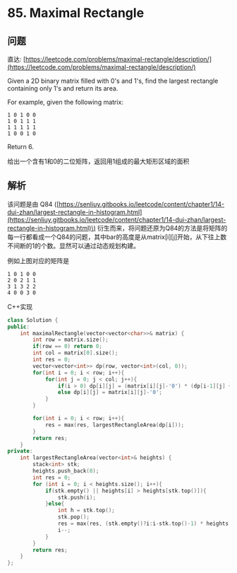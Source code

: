 # 85. Maximal Rectangle

## 问题

直达: [https://leetcode.com/problems/maximal-rectangle/description/](https://leetcode.com/problems/maximal-rectangle/description/)

Given a 2D binary matrix filled with 0's and 1's, find the largest rectangle containing only 1's and return its area.

For example, given the following matrix:

```
1 0 1 0 0
1 0 1 1 1
1 1 1 1 1
1 0 0 1 0
```

Return 6.

给出一个含有1和0的二位矩阵，返回用1组成的最大矩形区域的面积

## 解析

该问题是由 Q84 \([https://senliuy.gitbooks.io/leetcode/content/chapter1/14-dui-zhan/largest-rectangle-in-histogram.html](https://senliuy.gitbooks.io/leetcode/content/chapter1/14-dui-zhan/largest-rectangle-in-histogram.html)\) 衍生而来，将问题还原为Q84的方法是将矩阵的每一行都看成一个Q84的问题，其中bar的高度是从matrix\[i\]\[j\]开始，从下往上数不间断的1的个数。显然可以通过动态规划构建。

例如上图对应的矩阵是

```
1 0 1 0 0
2 0 2 1 1
3 1 3 2 2
4 0 0 3 0
```

C++实现

```cpp
class Solution {
public:
    int maximalRectangle(vector<vector<char>>& matrix) {
        int row = matrix.size();
        if(row == 0) return 0;
        int col = matrix[0].size();
        int res = 0;
        vector<vector<int>> dp(row, vector<int>(col, 0));
        for(int i = 0; i < row; i++){
            for(int j = 0; j < col; j++){
                if(i > 0) dp[i][j] = (matrix[i][j]-'0') * (dp[i-1][j] + (matrix[i][j]-'0'));
                else dp[i][j] = matrix[i][j]-'0';
            }
        }

        for(int i = 0; i < row; i++){
            res = max(res, largestRectangleArea(dp[i]));
        }
        return res;
    }
private:
    int largestRectangleArea(vector<int>& heights) {
        stack<int> stk;
        heights.push_back(0);
        int res = 0;
        for (int i = 0; i < heights.size(); i++){
            if(stk.empty() || heights[i] > heights[stk.top()]){
                stk.push(i);
            }else{
                int h = stk.top();
                stk.pop();
                res = max(res, (stk.empty()?i:i-stk.top()-1) * heights[h]);
                i--;
            }
        }
        return res;
    }
};
```



